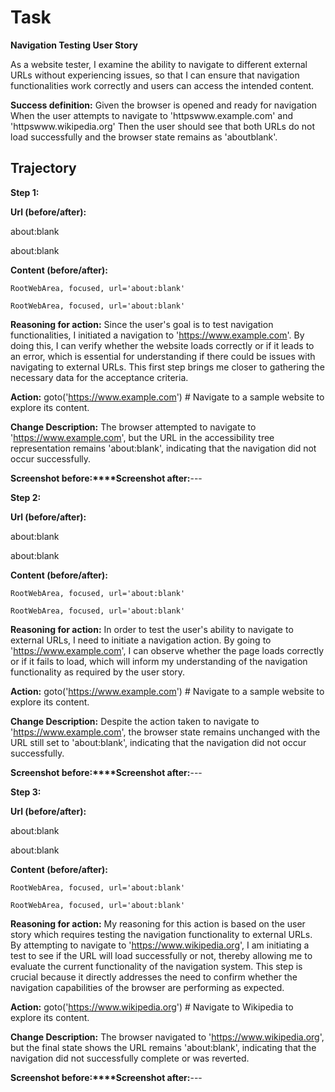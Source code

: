 # Task

**Navigation Testing User Story**

As a website tester,
I examine the ability to navigate to different external URLs without experiencing issues,
so that I can ensure that navigation functionalities work correctly and users can access the intended content.

**Success definition:** Given the browser is opened and ready for navigation
When the user attempts to navigate to 'httpswww.example.com' and 'httpswww.wikipedia.org'
Then the user should see that both URLs do not load successfully and the browser state remains as 'aboutblank'.

## Trajectory

**Step 1:**

**Url (before/after):** 

about:blank

about:blank

**Content (before/after):** 

```
RootWebArea, focused, url='about:blank'
```


```
RootWebArea, focused, url='about:blank'
```
**Reasoning for action:** Since the user's goal is to test navigation functionalities, I initiated a navigation to 'https://www.example.com'. By doing this, I can verify whether the website loads correctly or if it leads to an error, which is essential for understanding if there could be issues with navigating to external URLs. This first step brings me closer to gathering the necessary data for the acceptance criteria.

**Action:** goto('https://www.example.com') # Navigate to a sample website to explore its content.

**Change Description:** The browser attempted to navigate to 'https://www.example.com', but the URL in the accessibility tree representation remains 'about:blank', indicating that the navigation did not occur successfully.

**Screenshot before:****Screenshot after:**---

**Step 2:**

**Url (before/after):** 

about:blank

about:blank

**Content (before/after):** 

```
RootWebArea, focused, url='about:blank'
```


```
RootWebArea, focused, url='about:blank'
```
**Reasoning for action:** In order to test the user's ability to navigate to external URLs, I need to initiate a navigation action. By going to 'https://www.example.com', I can observe whether the page loads correctly or if it fails to load, which will inform my understanding of the navigation functionality as required by the user story.

**Action:** goto('https://www.example.com') # Navigate to a sample website to explore its content.

**Change Description:** Despite the action taken to navigate to 'https://www.example.com', the browser state remains unchanged with the URL still set to 'about:blank', indicating that the navigation did not occur successfully.

**Screenshot before:****Screenshot after:**---

**Step 3:**

**Url (before/after):** 

about:blank

about:blank

**Content (before/after):** 

```
RootWebArea, focused, url='about:blank'
```


```
RootWebArea, focused, url='about:blank'
```
**Reasoning for action:** My reasoning for this action is based on the user story which requires testing the navigation functionality to external URLs. By attempting to navigate to 'https://www.wikipedia.org', I am initiating a test to see if the URL will load successfully or not, thereby allowing me to evaluate the current functionality of the navigation system. This step is crucial because it directly addresses the need to confirm whether the navigation capabilities of the browser are performing as expected.

**Action:** goto('https://www.wikipedia.org') # Navigate to Wikipedia to explore its content.

**Change Description:** The browser navigated to 'https://www.wikipedia.org', but the final state shows the URL remains 'about:blank', indicating that the navigation did not successfully complete or was reverted.

**Screenshot before:****Screenshot after:**---


